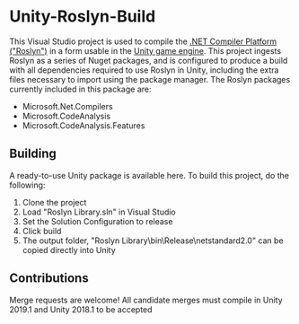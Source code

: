 # Unity-Roslyn-Build
This Visual Studio project is used to compile the [.NET Compiler Platform ("Roslyn")](https://github.com/dotnet/roslyn) in a form usable in the [Unity game engine](https://unity.com/). This project ingests Roslyn as a series of Nuget packages, and is configured to produce a build with all dependencies required to use Roslyn in Unity, including the extra files necessary to import using the package manager. The Roslyn packages currently included in this package are:
* Microsoft.Net.Compilers
* Microsoft.CodeAnalysis
* Microsoft.CodeAnalysis.Features

## Building
A ready-to-use Unity package is available here. To build this project, do the following:
1. Clone the project
2. Load "Roslyn Library.sln" in Visual Studio
3. Set the Solution Configuration to release
4. Click build
6. The output folder, "Roslyn Library\bin\Release\netstandard2.0" can be copied directly into Unity

## Contributions
Merge requests are welcome! All candidate merges must compile in Unity 2019.1 and Unity 2018.1 to be accepted
